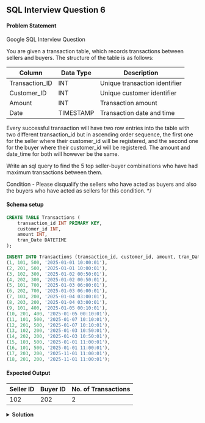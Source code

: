 ## SQL Interview Question 6

#### Problem Statement

<bold>Google SQL Interview Question</bold>

You are given a transaction table, which records transactions between sellers and buyers.
The structure of the table is as follows: 

| Column         | Data Type | Description                   |
|----------------|-----------|-------------------------------|
| Transaction_ID | INT       | Unique transaction identifier |
| Customer_ID    | INT       | Unique customer identifier    |
| Amount         | INT       | Transaction amount            |
| Date           | TIMESTAMP | Transaction date and time     |

Every successful transaction will have two row entries into the table with two different transaction_id but in ascending order sequence,
the first one for the seller where their customer_id will be registered, and the second one for the buyer where their customer_id will be registered.
The amount and date_time for both will however be the same. 

Write an sql query to find the 5 top seller-buyer combinations who have had maximum transactions between them. 

Condition - Please disqualify the sellers who have acted as buyers and also the buyers who have acted as sellers for this condition.
*/

#### Schema setup

```sql
CREATE TABLE Transactions (
    transaction_id INT PRIMARY KEY,
    customer_id INT,
    amount INT,
    tran_Date DATETIME
);

INSERT INTO Transactions (transaction_id, customer_id, amount, tran_Date) VALUES
(1, 101, 500, '2025-01-01 10:00:01'),
(2, 201, 500, '2025-01-01 10:00:01'),
(3, 102, 300, '2025-01-02 00:50:01'),
(4, 202, 300, '2025-01-02 00:50:01'),
(5, 101, 700, '2025-01-03 06:00:01'),
(6, 202, 700, '2025-01-03 06:00:01'),
(7, 103, 200, '2025-01-04 03:00:01'),
(8, 203, 200, '2025-01-04 03:00:01'),
(9, 101, 400, '2025-01-05 00:10:01'),
(10, 201, 400, '2025-01-05 00:10:01'),
(11, 101, 500, '2025-01-07 10:10:01'),
(12, 201, 500, '2025-01-07 10:10:01'),
(13, 102, 200, '2025-01-03 10:50:01'),
(14, 202, 200, '2025-01-03 10:50:01'),
(15, 103, 500, '2025-01-01 11:00:01'),
(16, 101, 500, '2025-01-01 11:00:01'),
(17, 203, 200, '2025-11-01 11:00:01'),
(18, 201, 200, '2025-11-01 11:00:01');
```

#### Expected Output

| Seller ID | Buyer ID | No. of Transactions |
|-----------|----------|---------------------|
| 102       | 202      | 2                   |

<details>
<summary><strong>Solution</strong></summary>

```sql
WITH data AS
(
  SELECT
    transaction_id,
    customer_id AS seller_id,
    amount,
    tran_Date,
    LEAD(customer_id,1) OVER(ORDER BY transaction_id) AS buyer_id
  FROM Transactions
)
,combinations AS
(SELECT
   seller_id,
   buyer_id,
   COUNT(1) AS no_of_transactions
 FROM data
 WHERE transaction_id%2 = 1
 GROUP BY 1,2)
,disqualified_customers AS
(
 SELECT * FROM 
 (SELECT
   seller_id
  FROM combinations) sellers
 INNER JOIN
 (SELECT
   buyer_id
  FROM combinations) buyers
 ON buyers.buyer_id = sellers.seller_id
)
SELECT *
FROM combinations
WHERE
 seller_id NOT IN (SELECT seller_id FROM disqualified_customers)
 AND buyer_id NOT IN (SELECT buyer_id FROM disqualified_customers);
```
</details>
